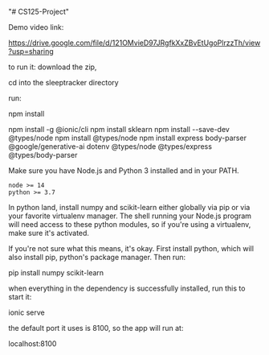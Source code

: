 "# CS125-Project" 

Demo video link:

https://drive.google.com/file/d/121OMvieD97JRgfkXxZBvEtUgoPlrzzTh/view?usp=sharing


to run it: 
download the zip,



cd into the sleeptracker directory


run:

npm install

npm install -g @ionic/cli
npm install sklearn
npm install --save-dev @types/node
npm install @types/node
npm install express body-parser @google/generative-ai dotenv @types/node @types/express @types/body-parser

Make sure you have Node.js and Python 3 installed and in your PATH.

    node >= 14
    python >= 3.7

In python land, install numpy and scikit-learn either globally via pip or via your favorite virtualenv manager. The shell running your Node.js program will need access to these python modules, so if you're using a virtualenv, make sure it's activated.

If you're not sure what this means, it's okay. First install python, which will also install pip, python's package manager. Then run:

pip install numpy scikit-learn



when everything in the dependency is successfully installed, run this to start it:

ionic serve


the default port it uses is 8100, so the app will run at: 

localhost:8100


